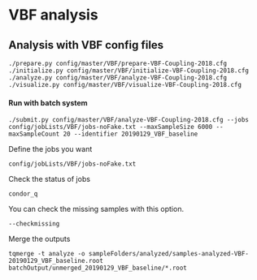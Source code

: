 # VBF analysis

## Analysis with VBF config files 

```text
./prepare.py config/master/VBF/prepare-VBF-Coupling-2018.cfg
./initialize.py config/master/VBF/initialize-VBF-Coupling-2018.cfg
./analyze.py config/master/VBF/analyze-VBF-Coupling-2018.cfg
./visualize.py config/master/VBF/visualize-VBF-Coupling-2018.cfg
```

#### Run with batch system

```text
./submit.py config/master/VBF/analyze-VBF-Coupling-2018.cfg --jobs config/jobLists/VBF/jobs-noFake.txt --maxSampleSize 6000 --maxSampleCount 20 --identifier 20190129_VBF_baseline
```

Define the jobs you want

```text
config/jobLists/VBF/jobs-noFake.txt
```

Check the status of jobs

```text
condor_q
```

You can check the missing samples with this option.

```text
--checkmissing
```

Merge the outputs

```text
tqmerge -t analyze -o sampleFolders/analyzed/samples-analyzed-VBF-20190129_VBF_baseline.root batchOutput/unmerged_20190129_VBF_baseline/*.root
```

#### 

